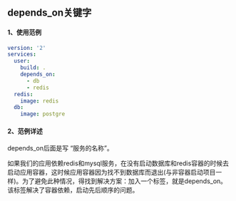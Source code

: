 ## depends_on关键字



#### 1、使用范例

```yaml
version: '2'
services:
  user:
    build: .
    depends_on:
      - db
      - redis
  redis:
    image: redis
  db:
    image: postgre

```



#### 2、范例详述

depends_on后面是写 “服务的名称”。

如果我们的应用依赖redis和mysql服务，在没有启动数据库和redis容器的时候去启动应用容器，这时候应用容器因为找不到数据库而退出(与非容器启动项目一样)。为了避免此种情况，得找到解决方案：加入一个标签，就是depends_on。该标签解决了容器依赖，启动先后顺序的问题。